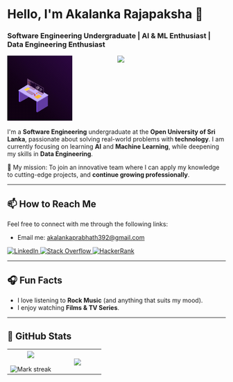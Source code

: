 # **Hello, I'm Akalanka Rajapaksha 👋**

 
### Software Engineering Undergraduate | AI & ML Enthusiast | Data Engineering Enthusiast 

<img align="right" src="https://github.com/7oSkaaa/7oSkaaa/blob/main/Images/Right_Side.gif?raw=true" width="250px">

![image alt](https://github.com/APR2001/APR2001/blob/36be2d00be87fd9325bb6a4b0660dcede08607bc/Animation%20-%201736106109470.gif)

I'm a **Software Engineering** undergraduate at the **Open University of Sri Lanka**, passionate about solving real-world problems with **technology**. I am currently focusing on learning **AI** and **Machine Learning**, while deepening my skills in **Data Engineering**.

🌟 My mission: To join an innovative team where I can apply my knowledge to cutting-edge projects, and **continue growing professionally**.


---

## 📫 **How to Reach Me**
Feel free to connect with me through the following links:

-  Email me: akalankaprabhath392@gmail.com

  <a href="https://www.linkedin.com/in/akalankarajapaksha-software-engineer" target="_blank">
    <img src="https://img.shields.io/badge/LinkedIn-0077B5?style=for-the-badge&logo=linkedin&logoColor=white" alt="LinkedIn">
  </a>

  <a href="https://stackoverflow.com/users/28898584" target="_blank">
    <img src="https://img.shields.io/badge/Stack%20Overflow-F58025?style=for-the-badge&logo=stackoverflow&logoColor=white" alt="Stack Overflow">
  </a>

  <a href="https://www.hackerrank.com/akalankaprabhat1" target="_blank">
    <img src="https://img.shields.io/badge/HackerRank-2EC866?style=for-the-badge&logo=hackerrank&logoColor=white" alt="HackerRank">
  </a>


---

## 🎧 **Fun Facts**
- I love listening to **Rock Music** (and anything that suits my mood).
- I enjoy watching **Films & TV Series**.

---

## 🚀 **GitHub Stats**  
<table align="center">
<tr border="none">
<td width="50%" align="center">
  
  <img  align="center"  src="https://github-readme-stats.vercel.app/api?username=APR2001&theme=github_dark&show_icons=true&count_private=true" />
  <br></br>
  <img  title="🔥 Get streak stats for your profile at git.io/streak-stats" alt="Mark streak" src="https://github-readme-streak-stats.herokuapp.com/?user=APR2001&theme=github_dark&hide_border=false" /> 
</td>

<td width="50%" align="center">

  <img  align="center"  src="https://github-readme-stats.anuraghazra1.vercel.app/api/top-langs/?username=APR2001&theme=radical&hide_border=false&no-bg=true&no-frame=true&langs_count=10"/>
  
  </td>
</tr>
</table>





